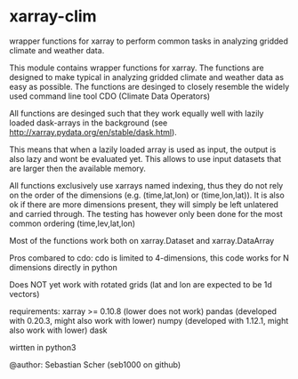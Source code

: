 # xarray-clim
wrapper functions for xarray to perform common tasks in analyzing gridded climate and weather data.

This module contains wrapper functions for xarray. The functions are 
designed to make typical in analyzing gridded climate and weather data
as easy as possible. The functions are desinged to closely resemble
the widely used command line tool CDO (Climate Data Operators)

All functions are desinged such that they work equally well with lazily
loaded dask-arrays in the background (see http://xarray.pydata.org/en/stable/dask.html).

This means that when a lazily loaded array is used as input, the output is also
lazy and wont be evaluated yet. This allows to use input datasets that are larger
then the available memory.


All functions exclusively use xarrays named indexing, thus they do not
rely on the order of the dimensions (e.g. (time,lat,lon) or (time,lon,lat)).
It is also ok if there are more dimensions present, they will simply be left
unlatered and carried through.
The testing has however only been done for the most common ordering (time,lev,lat,lon)

Most of the functions work both on xarray.Dataset and xarray.DataArray

Pros combared to cdo:
        cdo is limited to 4-dimensions, this code works for N dimensions
        directly in python



Does NOT yet work with rotated grids (lat and lon are expected to be 1d vectors)

requirements:
    xarray >= 0.10.8 (lower does not work)
    pandas (developed with 0.20.3, might also work with lower)
    numpy  (developed with 1.12.1, might also work with lower)
    dask





wirtten in python3

@author: Sebastian Scher (seb1000 on github)

